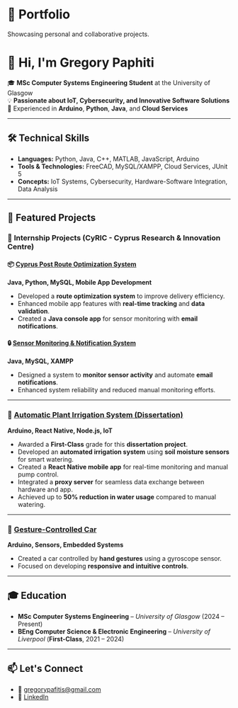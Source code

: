 # 📂 Portfolio  
Showcasing personal and collaborative projects.

# 👋 Hi, I'm Gregory Paphiti

🎓 **MSc Computer Systems Engineering Student** at the University of Glasgow  
💡 **Passionate about IoT, Cybersecurity, and Innovative Software Solutions**  
🔧 Experienced in **Arduino**, **Python**, **Java**, and **Cloud Services**

---

## 🛠️ **Technical Skills**

- **Languages:** Python, Java, C++, MATLAB, JavaScript, Arduino  
- **Tools & Technologies:** FreeCAD, MySQL/XAMPP, Cloud Services, JUnit 5  
- **Concepts:** IoT Systems, Cybersecurity, Hardware-Software Integration, Data Analysis

---

## 📂 **Featured Projects**

### 🚀 **Internship Projects (CyRIC - Cyprus Research & Innovation Centre)**

#### 📦 [Cyprus Post Route Optimization System](https://github.com/grp2002/portofolio/tree/main/Internship/Cyprus%20Post%20Route%20Optimization)  
**Java, Python, MySQL, Mobile App Development**  
- Developed a **route optimization system** to improve delivery efficiency.  
- Enhanced mobile app features with **real-time tracking** and **data validation**.  
- Created a **Java console app** for sensor monitoring with **email notifications**.

#### 🔒 [Sensor Monitoring & Notification System](https://github.com/grp2002/portofolio/tree/main/Internship/Sensor%20Monitoring%20and%20Notification%20System)  
**Java, MySQL, XAMPP**  
- Designed a system to **monitor sensor activity** and automate **email notifications**.  
- Enhanced system reliability and reduced manual monitoring efforts.

---

### 🌿 [Automatic Plant Irrigation System (Dissertation)](https://github.com/grp2002/portfolio/tree/main/Automatic-Plant-Irrigation-System)  
**Arduino, React Native, Node.js, IoT**  
- Awarded a **First-Class** grade for this **dissertation project**.  
- Developed an **automated irrigation system** using **soil moisture sensors** for smart watering.  
- Created a **React Native mobile app** for real-time monitoring and manual pump control.  
- Integrated a **proxy server** for seamless data exchange between hardware and app.  
- Achieved up to **50% reduction in water usage** compared to manual watering.

---

### 🚗 [Gesture-Controlled Car](https://github.com/grp2002/portfolio/tree/main/Gesture-Controlled-Car)  
**Arduino, Sensors, Embedded Systems**  
- Created a car controlled by **hand gestures** using a gyroscope sensor.  
- Focused on developing **responsive and intuitive controls**.

---

## 🎓 **Education**

- **MSc Computer Systems Engineering** – *University of Glasgow* (2024 – Present)  
- **BEng Computer Science & Electronic Engineering** – *University of Liverpool* (**First-Class**, 2021 – 2024)  

---

## 📫 **Let's Connect**

- 📧 [gregorypafitis@gmail.com](mailto:gregorypafitis@gmail.com)  
- 💼 [LinkedIn](https://www.linkedin.com/in/gregory-pafitis-909069276/)  
